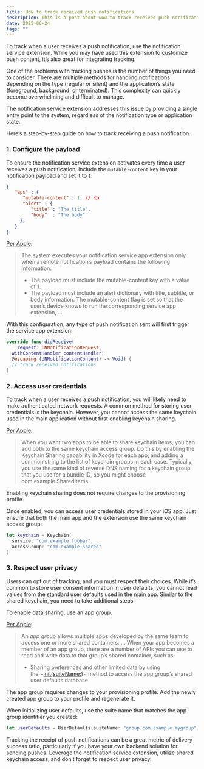 ```yaml
---
title: How to track received push notifications
description: This is a post about wow to track received push notifications.
date: 2025-06-24
tags: ""
---
```


To track when a user receives a push notification, use the notification service extension. While you may have used this extension to customize push content, it’s also great for integrating tracking.

One of the problems with tracking pushes is the number of things you need to consider. There are multiple methods for handling notifications depending on the type (regular or silent) and the application’s state (foreground, background, or terminated). This complexity can quickly become overwhelming and difficult to manage.

The notification service extension addresses this issue by providing a single entry point to the system, regardless of the notification type or application state.

Here’s a step-by-step guide on how to track receiving a push notification.

### 1. Configure the payload

To ensure the notification service extension activates every time a user receives a push notification, include the `mutable-content` key in your notification payload and set it to `1`:

```json
{
   "aps" : {
      "mutable-content" : 1, // 👈
      "alert" : {
         "title" : "The title",
         "body"  : "The body"
     },
   }
}
```

[Per Apple](https://developer.apple.com/documentation/usernotifications/modifying-content-in-newly-delivered-notifications#Configure-the-payload-for-the-remote-notification):
> The system executes your notification service app extension only when a remote notification’s payload contains the following information:
> * The payload must include the mutable-content key with a value of 1.
> * The payload must include an alert dictionary with title, subtitle, or body information.
> The mutable-content flag is set so that the user’s device knows to run the corresponding service app extension, …

With this configuration, any type of push notification sent will first trigger the service app extension:

```swift
override func didReceive(
  _ request: UNNotificationRequest,
  withContentHandler contentHandler: 
  @escaping (UNNotificationContent) -> Void) {
  // track received notifications
}
```

### 2. Access user credentials

To track when a user receives a push notification, you will likely need to make authenticated network requests. A common method for storing user credentials is the keychain. However, you cannot access the same keychain used in the main application without first enabling keychain sharing.

[Per Apple](https://developer.apple.com/documentation/security/sharing-access-to-keychain-items-among-a-collection-of-apps#Add-apps-to-one-or-more-keychain-access-groups): 
> When you want two apps to be able to share keychain items, you can add both to the same keychain access group. Do this by enabling the Keychain Sharing capability in Xcode for each app, and adding a common string to the list of keychain groups in each case. Typically, you use the same kind of reverse DNS naming for a keychain group that you use for a bundle ID, so you might choose com.example.SharedItems

Enabling keychain sharing does not require changes to the provisioning profile.

Once enabled, you can access user credentials stored in your iOS app. Just ensure that both the main app and the extension use the same keychain access group:

```swift
let keychain = Keychain(
  service: "com.example.foobar",
  accessGroup: "com.example.shared"
)
```

### 3. Respect user privacy

Users can opt out of tracking, and you must respect their choices. While it’s common to store user consent information in user defaults, you cannot read values from the standard user defaults used in the main app. Similar to the shared keychain, you need to take additional steps.

To enable data sharing, use an app group.

[Per Apple](https://developer.apple.com/documentation/xcode/configuring-app-groups): 
> An *app group* allows multiple apps developed by the same team to access one or more shared containers. 
> …
> When your app becomes a member of an app group, there are a number of APIs you can use to read and write data to that group’s shared container, such as:
> * Sharing preferences and other limited data by using the ~[init\(suiteName:\)](https://developer.apple.com/documentation/Foundation/UserDefaults/init%28suiteName:%29)~ method to access the app group’s shared user defaults database.

The app group requires changes to your provisioning profile. Add the newly created app group to your profile and regenerate it.

When initializing user defaults, use the suite name that matches the app group identifier you created:

```swift
let userDefaults = UserDefaults(suiteName: "group.com.example.mygroup")
```

Tracking the receipt of push notifications can be a great metric of delivery success ratio, particularly if you have your own backend solution for sending pushes. Leverage the notification service extension, utilize shared keychain access, and don’t forget to respect user privacy.